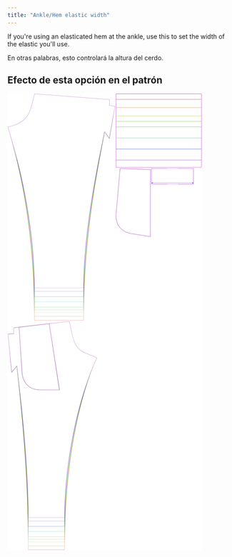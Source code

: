 ```yaml
---
title: "Ankle/Hem elastic width"
---
```


If you're using an elasticated hem at the ankle, use this to set the width of the elastic you'll use.

En otras palabras, esto controlará la altura del cerdo.

## Efecto de esta opción en el patrón

![Esta imagen muestra el efecto de esta opción superponiendo varias variantes que tienen un valor diferente para esta opción](paco_ankleelastic_sample.svg "Effect of this option on the pattern")
